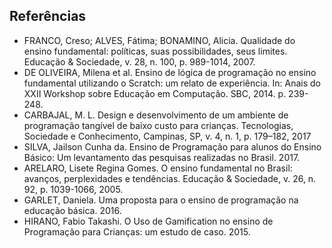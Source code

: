 ## Referências

*	FRANCO, Creso; ALVES, Fátima; BONAMINO, Alicia. Qualidade do ensino fundamental: políticas, suas possibilidades, seus limites. Educação & Sociedade, v. 28, n. 100, p. 989-1014, 2007.
*	DE OLIVEIRA, Milena et al. Ensino de lógica de programação no ensino fundamental utilizando o Scratch: um relato de experiência. In: Anais do XXII Workshop sobre Educação em Computação. SBC, 2014. p. 239-248.
*	CARBAJAL, M. L. Design e desenvolvimento de um ambiente de programação tangível de baixo custo para crianças. Tecnologias, Sociedade e Conhecimento, Campinas, SP, v. 4, n. 1, p. 179–182, 2017
*	SILVA, Jailson Cunha da. Ensino de Programação para alunos do Ensino Básico: Um levantamento das pesquisas realizadas no Brasil. 2017.
*	ARELARO, Lisete Regina Gomes. O ensino fundamental no Brasil: avanços, perplexidades e tendências. Educação & Sociedade, v. 26, n. 92, p. 1039-1066, 2005.
*	GARLET, Daniela. Uma proposta para o ensino de programação na educação básica. 2016.
*	HIRANO, Fabio Takashi. O Uso de Gamification no ensino de Programação para 
Crianças: um estudo de caso. 2015. 


